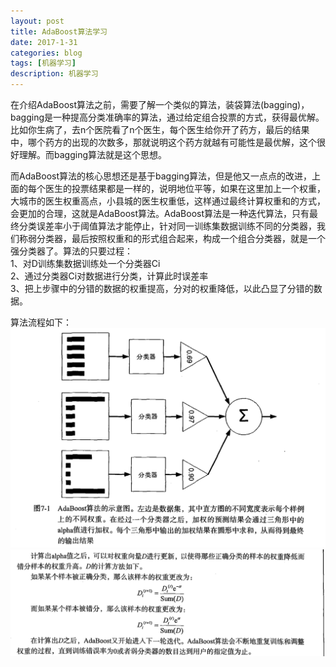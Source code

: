 ```yaml
---
layout: post
title: AdaBoost算法学习
date: 2017-1-31
categories: blog
tags: [机器学习]
description: 机器学习
---
```


在介绍AdaBoost算法之前，需要了解一个类似的算法，装袋算法(bagging)，bagging是一种提高分类准确率的算法，通过给定组合投票的方式，获得最优解。比如你生病了，去n个医院看了n个医生，每个医生给你开了药方，最后的结果中，哪个药方的出现的次数多，那就说明这个药方就越有可能性是最优解，这个很好理解。而bagging算法就是这个思想。         

而AdaBoost算法的核心思想还是基于bagging算法，但是他又一点点的改进，上面的每个医生的投票结果都是一样的，说明地位平等，如果在这里加上一个权重，大城市的医生权重高点，小县城的医生权重低，这样通过最终计算权重和的方式，会更加的合理，这就是AdaBoost算法。AdaBoost算法是一种迭代算法，只有最终分类误差率小于阈值算法才能停止，针对同一训练集数据训练不同的分类器，我们称弱分类器，最后按照权重和的形式组合起来，构成一个组合分类器，就是一个强分类器了。算法的只要过程：            
1、对D训练集数据训练处一个分类器Ci                
2、通过分类器Ci对数据进行分类，计算此时误差率                        
3、把上步骤中的分错的数据的权重提高，分对的权重降低，以此凸显了分错的数据。         

算法流程如下：      
![](https://raw.githubusercontent.com/whuhan2013/myImage/master/machingLearingAction/chapter7/p1.png)
![](https://raw.githubusercontent.com/whuhan2013/myImage/master/machingLearingAction/chapter7/p2.png)

